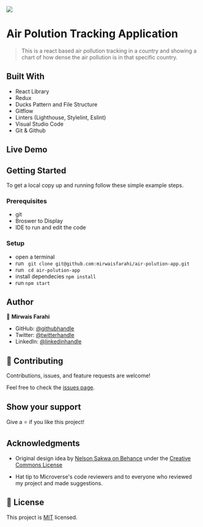 ![](https://img.shields.io/badge/Microverse-blueviolet) 

# Air Polution Tracking Application

> This is a react based air pollution tracking in a country and showing a chart of how dense the air pollution is in that specific country.

## Built With

- React Library
- Redux
- Ducks Pattern and File Structure
- Gitflow
- Linters (Lighthouse, Stylelint, Eslint)
- Visual Studio Code
- Git & Github

## Live Demo

## Getting Started

To get a local copy up and running follow these simple example steps.

### Prerequisites

- git
- Broswer to Display
- IDE to run and edit the code

### Setup

- open a terminal
- run ``` git clone git@github.com:mirwaisfarahi/air-polution-app.git```
- run ``` cd air-polution-app```
- install dependecies ``` npm install ```
- run ```npm start```

## Author

👤 **Mirwais Farahi**

- GitHub: [@githubhandle](https://github.com/mirwaisfarahi)
- Twitter: [@twitterhandle](https://twitter.com/farahi92)
- LinkedIn: [@linkedinhandle](https://www.linkedin.com/in/mirwais-farahi-a02100244/)


## 🤝 Contributing

Contributions, issues, and feature requests are welcome!

Feel free to check the [issues page](../../issues/).

## Show your support

Give a ⭐️ if you like this project!

## Acknowledgments
- Original design idea by [Nelson Sakwa on Behance](https://www.behance.net/gallery/31579789/Ballhead-App-%28Free-PSDs%29) under the [Creative Commons License](https://creativecommons.org/licenses/by-nc/4.0/)

- Hat tip to Microverse's code reviewers and to everyone who reviewed my project and made suggestions.

## 📝 License

This project is [MIT](./LICENSE) licensed.